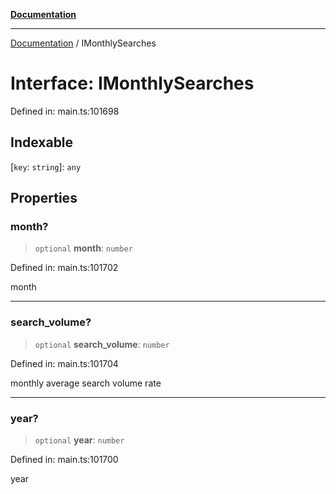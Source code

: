 [**Documentation**](../README.md)

***

[Documentation](../README.md) / IMonthlySearches

# Interface: IMonthlySearches

Defined in: main.ts:101698

## Indexable

\[`key`: `string`\]: `any`

## Properties

### month?

> `optional` **month**: `number`

Defined in: main.ts:101702

month

***

### search\_volume?

> `optional` **search\_volume**: `number`

Defined in: main.ts:101704

monthly average search volume rate

***

### year?

> `optional` **year**: `number`

Defined in: main.ts:101700

year
